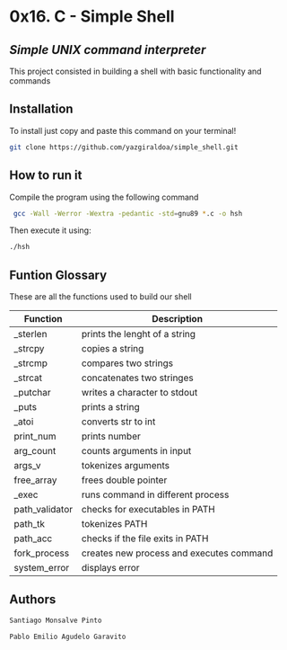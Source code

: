 # 0x16. C - Simple Shell
## _Simple UNIX command interpreter_


This project consisted in building a shell with basic functionality and commands 


## Installation

To install just copy and paste this command on your terminal!
```sh
git clone https://github.com/yazgiraldoa/simple_shell.git
```

## How to run it
Compile the program using the following command
```sh
 gcc -Wall -Werror -Wextra -pedantic -std=gnu89 *.c -o hsh
```
Then execute it using:
```sh
./hsh
```

## Funtion Glossary

These are all the functions used to build our shell

| Function | Description |
| ------ | ------ |
| _sterlen | prints the lenght of a string |
| _strcpy |copies a string |
| _strcmp |compares two strings |
| _strcat| concatenates two stringes |
| _putchar | writes a character to stdout |
| _puts | prints a string|
| _atoi | converts str to int |
| print_num | prints number |
| arg_count |counts arguments in input |
| args_v |tokenizes arguments |
| free_array |frees double pointer|
| _exec| runs command in different process |
| path_validator | checks for executables in PATH |
| path_tk | tokenizes PATH |
| path_acc | checks if the file exits in PATH |
| fork_process| creates new process and executes command |
| system_error | displays error|

## Authors


```sh
Santiago Monsalve Pinto
```


```sh
Pablo Emilio Agudelo Garavito
```
